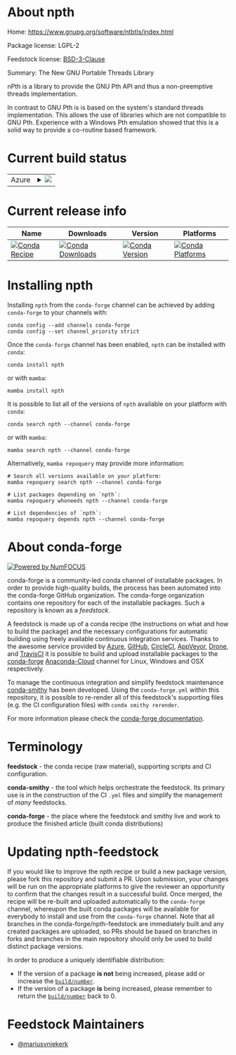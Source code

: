 About npth
==========

Home: https://www.gnupg.org/software/ntbtls/index.html

Package license: LGPL-2

Feedstock license: [BSD-3-Clause](https://github.com/conda-forge/npth-feedstock/blob/main/LICENSE.txt)

Summary: The New GNU Portable Threads Library

nPth is a library to provide the GNU Pth API and thus a non-preemptive
threads implementation.

In contrast to GNU Pth is is based on the system's standard threads implementation.
This allows the use of libraries which are not compatible to GNU Pth. Experience
with a Windows Pth emulation showed that this is a solid way to provide a co-routine
based framework.


Current build status
====================


<table>
    
  <tr>
    <td>Azure</td>
    <td>
      <details>
        <summary>
          <a href="https://dev.azure.com/conda-forge/feedstock-builds/_build/latest?definitionId=695&branchName=main">
            <img src="https://dev.azure.com/conda-forge/feedstock-builds/_apis/build/status/npth-feedstock?branchName=main">
          </a>
        </summary>
        <table>
          <thead><tr><th>Variant</th><th>Status</th></tr></thead>
          <tbody><tr>
              <td>linux_64</td>
              <td>
                <a href="https://dev.azure.com/conda-forge/feedstock-builds/_build/latest?definitionId=695&branchName=main">
                  <img src="https://dev.azure.com/conda-forge/feedstock-builds/_apis/build/status/npth-feedstock?branchName=main&jobName=linux&configuration=linux_64_" alt="variant">
                </a>
              </td>
            </tr><tr>
              <td>osx_64</td>
              <td>
                <a href="https://dev.azure.com/conda-forge/feedstock-builds/_build/latest?definitionId=695&branchName=main">
                  <img src="https://dev.azure.com/conda-forge/feedstock-builds/_apis/build/status/npth-feedstock?branchName=main&jobName=osx&configuration=osx_64_" alt="variant">
                </a>
              </td>
            </tr>
          </tbody>
        </table>
      </details>
    </td>
  </tr>
</table>

Current release info
====================

| Name | Downloads | Version | Platforms |
| --- | --- | --- | --- |
| [![Conda Recipe](https://img.shields.io/badge/recipe-npth-green.svg)](https://anaconda.org/conda-forge/npth) | [![Conda Downloads](https://img.shields.io/conda/dn/conda-forge/npth.svg)](https://anaconda.org/conda-forge/npth) | [![Conda Version](https://img.shields.io/conda/vn/conda-forge/npth.svg)](https://anaconda.org/conda-forge/npth) | [![Conda Platforms](https://img.shields.io/conda/pn/conda-forge/npth.svg)](https://anaconda.org/conda-forge/npth) |

Installing npth
===============

Installing `npth` from the `conda-forge` channel can be achieved by adding `conda-forge` to your channels with:

```
conda config --add channels conda-forge
conda config --set channel_priority strict
```

Once the `conda-forge` channel has been enabled, `npth` can be installed with `conda`:

```
conda install npth
```

or with `mamba`:

```
mamba install npth
```

It is possible to list all of the versions of `npth` available on your platform with `conda`:

```
conda search npth --channel conda-forge
```

or with `mamba`:

```
mamba search npth --channel conda-forge
```

Alternatively, `mamba repoquery` may provide more information:

```
# Search all versions available on your platform:
mamba repoquery search npth --channel conda-forge

# List packages depending on `npth`:
mamba repoquery whoneeds npth --channel conda-forge

# List dependencies of `npth`:
mamba repoquery depends npth --channel conda-forge
```


About conda-forge
=================

[![Powered by
NumFOCUS](https://img.shields.io/badge/powered%20by-NumFOCUS-orange.svg?style=flat&colorA=E1523D&colorB=007D8A)](https://numfocus.org)

conda-forge is a community-led conda channel of installable packages.
In order to provide high-quality builds, the process has been automated into the
conda-forge GitHub organization. The conda-forge organization contains one repository
for each of the installable packages. Such a repository is known as a *feedstock*.

A feedstock is made up of a conda recipe (the instructions on what and how to build
the package) and the necessary configurations for automatic building using freely
available continuous integration services. Thanks to the awesome service provided by
[Azure](https://azure.microsoft.com/en-us/services/devops/), [GitHub](https://github.com/),
[CircleCI](https://circleci.com/), [AppVeyor](https://www.appveyor.com/),
[Drone](https://cloud.drone.io/welcome), and [TravisCI](https://travis-ci.com/)
it is possible to build and upload installable packages to the
[conda-forge](https://anaconda.org/conda-forge) [Anaconda-Cloud](https://anaconda.org/)
channel for Linux, Windows and OSX respectively.

To manage the continuous integration and simplify feedstock maintenance
[conda-smithy](https://github.com/conda-forge/conda-smithy) has been developed.
Using the ``conda-forge.yml`` within this repository, it is possible to re-render all of
this feedstock's supporting files (e.g. the CI configuration files) with ``conda smithy rerender``.

For more information please check the [conda-forge documentation](https://conda-forge.org/docs/).

Terminology
===========

**feedstock** - the conda recipe (raw material), supporting scripts and CI configuration.

**conda-smithy** - the tool which helps orchestrate the feedstock.
                   Its primary use is in the construction of the CI ``.yml`` files
                   and simplify the management of *many* feedstocks.

**conda-forge** - the place where the feedstock and smithy live and work to
                  produce the finished article (built conda distributions)


Updating npth-feedstock
=======================

If you would like to improve the npth recipe or build a new
package version, please fork this repository and submit a PR. Upon submission,
your changes will be run on the appropriate platforms to give the reviewer an
opportunity to confirm that the changes result in a successful build. Once
merged, the recipe will be re-built and uploaded automatically to the
`conda-forge` channel, whereupon the built conda packages will be available for
everybody to install and use from the `conda-forge` channel.
Note that all branches in the conda-forge/npth-feedstock are
immediately built and any created packages are uploaded, so PRs should be based
on branches in forks and branches in the main repository should only be used to
build distinct package versions.

In order to produce a uniquely identifiable distribution:
 * If the version of a package **is not** being increased, please add or increase
   the [``build/number``](https://docs.conda.io/projects/conda-build/en/latest/resources/define-metadata.html#build-number-and-string).
 * If the version of a package **is** being increased, please remember to return
   the [``build/number``](https://docs.conda.io/projects/conda-build/en/latest/resources/define-metadata.html#build-number-and-string)
   back to 0.

Feedstock Maintainers
=====================

* [@mariusvniekerk](https://github.com/mariusvniekerk/)

